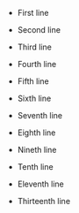 - First line
- Second line
- Third line
- Fourth line
- Fifth line
- Sixth line
- Seventh line
- Eighth line
- Nineth line
- Tenth line
- Eleventh line

- Thirteenth line
